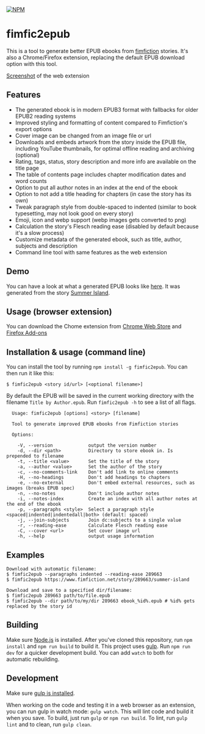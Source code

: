 [![NPM](https://nodei.co/npm/fimfic2epub.png?compact=true)](https://www.npmjs.com/package/fimfic2epub)

fimfic2epub
===========

This is a tool to generate better EPUB ebooks from [fimfiction](https://fimfiction.net/) stories. It's also a Chrome/Firefox extension, replacing the default EPUB download option with this tool.

[Screenshot](http://i.imgbox.com/MalEBiuC.png) of the web extension

Features
--------

* The generated ebook is in modern EPUB3 format with fallbacks for older EPUB2 reading systems
* Improved styling and formatting of content compared to Fimfiction's export options
* Cover image can be changed from an image file or url
* Downloads and embeds artwork from the story inside the EPUB file, including YouTube thumbnails, for optimal offline reading and archiving (optional)
* Rating, tags, status, story description and more info are available on the title page
* The table of contents page includes chapter modification dates and word counts
* Option to put all author notes in an index at the end of the ebook
* Option to not add a title heading for chapters (in case the story has its own)
* Tweak paragraph style from double-spaced to indented (similar to book typesetting, may not look good on every story)
* Emoji, icon and webp support (webp images gets converted to png)
* Calculation the story's Flesch reading ease (disabled by default because it's a slow process)
* Customize metadata of the generated ebook, such as title, author, subjects and description
* Command line tool with same features as the web extension

Demo
----
You can have a look at what a generated EPUB looks like [here](http://books.djazz.se/?epub=epub_content%2Fsummer_island). It was generated from the story [Summer Island](https://fimfiction.net/story/289663/summer-island).


Usage (browser extension)
-----------------
You can download the Chome extension from [Chrome Web Store](https://chrome.google.com/webstore/detail/fimfic2epub/fiijkoniocipeemlflajmmaecfhfcand) and [Firefox Add-ons](https://addons.mozilla.org/firefox/addon/fimfic2epub/)


Installation & usage (command line)
-------------------
You can install the tool by running `npm install -g fimfic2epub`. You can then run it like this:

`$ fimfic2epub <story id/url> [<optional filename>]`

By default the EPUB will be saved in the current working directory with the filename `Title by Author.epub`. Run `fimfic2epub -h` to see a list of all flags.

```
  Usage: fimfic2epub [options] <story> [filename]

  Tool to generate improved EPUB ebooks from Fimfiction stories

  Options:

    -V, --version             output the version number
    -d, --dir <path>          Directory to store ebook in. Is prepended to filename
    -t, --title <value>       Set the title of the story
    -a, --author <value>      Set the author of the story
    -c, --no-comments-link    Don't add link to online comments
    -H, --no-headings         Don't add headings to chapters
    -e, --no-external         Don't embed external resources, such as images (breaks EPUB spec)
    -n, --no-notes            Don't include author notes
    -i, --notes-index         Create an index with all author notes at the end of the ebook
    -p, --paragraphs <style>  Select a paragraph style <spaced|indented|indentedall|both> (default: spaced)
    -j, --join-subjects       Join dc:subjects to a single value
    -r, --reading-ease        Calculate Flesch reading ease
    -C, --cover <url>         Set cover image url
    -h, --help                output usage information
```

Examples
--------
```
Download with automatic filename:
$ fimfic2epub --paragraphs indented --reading-ease 289663
$ fimfic2epub https://www.fimfiction.net/story/289663/summer-island

Download and save to a specified dir/filename:
$ fimfic2epub 289663 path/to/file.epub
$ fimfic2epub --dir path/to/my/dir 289663 ebook_%id%.epub # %id% gets replaced by the story id
```


Building
--------
Make sure [Node.js](https://nodejs.org) is installed. After you've cloned this repository, run `npm install` and `npm run build` to build it. This project uses [gulp](http://gulpjs.com/). Run `npm run dev` for a quicker development build. You can add `watch` to both for automatic rebuilding.


Development
-----------
Make sure [gulp is installed](https://github.com/gulpjs/gulp/blob/master/docs/getting-started.md).

When working on the code and testing it in a web browser as an extension, you can run gulp in watch mode: `gulp watch`. This will lint code and build it when you save. To build, just run `gulp` or `npm run build`. To lint, run `gulp lint` and to clean, run `gulp clean`.
